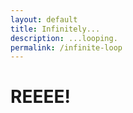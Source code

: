 ```yaml
---
layout: default
title: Infinitely...
description: ...looping.
permalink: /infinite-loop
---
```


<meta charset="utf-8">
<title>Infinitely looping</title>
<meta http-equiv="refresh" content="0; URL=https://wisebot.tk/infinite-loop">
<link rel="canonical" href="https://wisebot.tk/infinite-loop">

# REEEE!
